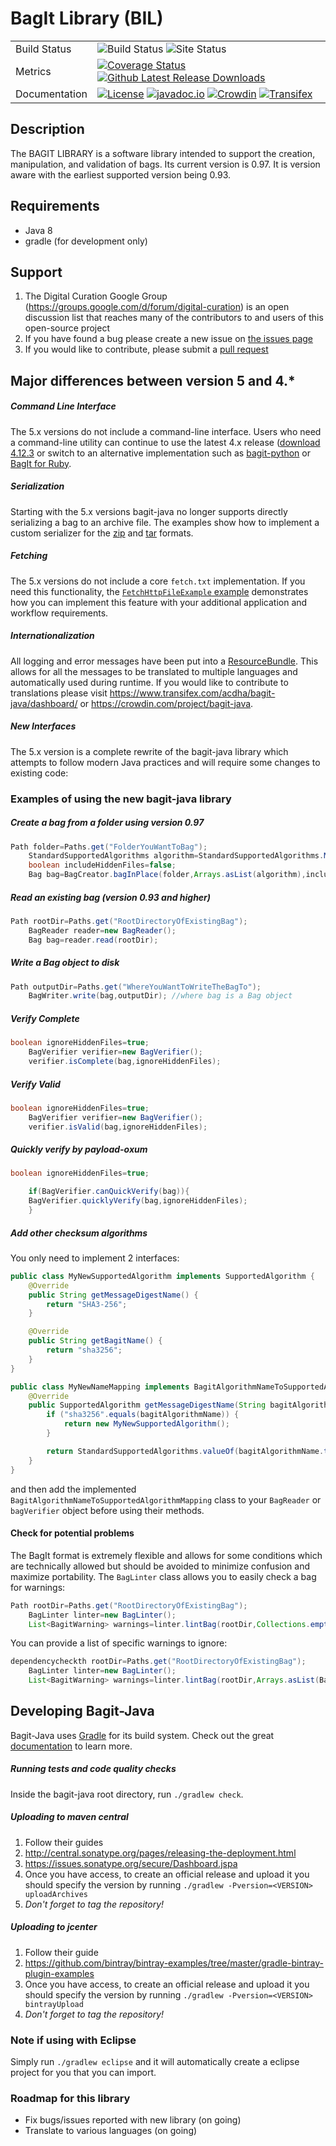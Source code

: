# BagIt Library (BIL)

|               |                                                                                                                                                                                                                                                                                                                                                                                                                                                                                                                                                                                    |
|---------------|------------------------------------------------------------------------------------------------------------------------------------------------------------------------------------------------------------------------------------------------------------------------------------------------------------------------------------------------------------------------------------------------------------------------------------------------------------------------------------------------------------------------------------------------------------------------------------|
| Build Status  | ![Build Status](https://github.com/DANS-KNAW/bagit-java/actions/workflows/build.yml/badge.svg) ![Site Status](https://github.com/DANS-KNAW/bagit-java/actions/workflows/docs.yml/badge.svg)                                                                                                                                                                                                                                                                                                                                                                                        |
| Metrics       | [![Coverage Status](https://coveralls.io/repos/github/LibraryOfCongress/bagit-java/badge.svg?branch=master)](https://coveralls.io/github/LibraryOfCongress/bagit-java?branch=master) [![Github Latest Release Downloads](https://img.shields.io/github/downloads/LibraryOfCongress/bagit-java/latest/total.svg?maxAge=600)]()                                                                                                                                                                                                                                                      |
| Documentation | [![License](https://img.shields.io/badge/License-Public--Domain-blue.svg?maxAge=31556926)](https://github.com/LibraryOfCongress/bagit-java/blob/master/LICENSE.txt) [![javadoc.io](https://img.shields.io/badge/javadoc.io-latest-blue.svg?maxAge=31556926)](http://www.javadoc.io/doc/gov.loc/bagit) [![Crowdin](https://img.shields.io/badge/Translation-Crowdin-ff69b4.svg?maxAge=600)](https://crowdin.com/project/bagit-java) [![Transifex](https://img.shields.io/badge/Translation-Transifex-ff69b4.svg?maxAge=600)](https://www.transifex.com/acdha/bagit-java/dashboard/) |

[//]: # (https://img.shields.io/versioneye/d/java/gov.loc:bagit.svg once it is deployed to maven-central)

[//]: # (see https://github.com/jirutka/maven-badges once you have deployed past 5.0-BETA on maven central so that it will automatically update)

[//]: # (see https://github.com/moznion/javadocio-badges for automatic javadoc)

## Description

The BAGIT LIBRARY is a software library intended to support the creation,
manipulation, and validation of bags. Its current version is 0.97. It is version aware with the earliest
supported version being 0.93.

## Requirements

* Java 8
* gradle (for development only)

## Support

1. The Digital Curation Google Group (https://groups.google.com/d/forum/digital-curation) is an open discussion list that reaches many of the contributors to
   and users of this open-source project
2. If you have found a bug please create a new issue on [the issues page](https://github.com/LibraryOfCongress/bagit-java/issues/new)
3. If you would like to contribute, please submit a [pull request](https://help.github.com/articles/creating-a-pull-request/)

## Major differences between version 5 and 4.*

##### Command Line Interface

The 5.x versions do not include a command-line interface.
Users who need a command-line utility can continue to use the latest 4.x release
([download 4.12.3](https://github.com/LibraryOfCongress/bagit-java/releases/download/v4.12.3/bagit-v4.12.3.zip)
or switch to an alternative implementation such as
[bagit-python](https://github.com/LibraryOfCongress/bagit-python) or
[BagIt for Ruby](https://github.com/tipr/bagit).

##### Serialization

Starting with the 5.x versions bagit-java no longer supports directly
serializing a bag to an archive file. The examples show how to implement a
custom serializer for the
[zip](https://github.com/LibraryOfCongress/bagit-java/blob/master/src/test/java/gov/loc/repository/bagit/examples/serialization/CreateZipBagExample.java)
and
[tar](https://github.com/LibraryOfCongress/bagit-java/blob/master/src/test/java/gov/loc/repository/bagit/examples/serialization/CreateTarBagExample.java)
formats.

##### Fetching

The 5.x versions do not include a core `fetch.txt` implementation. If you need
this functionality, the
[`FetchHttpFileExample` example](https://github.com/LibraryOfCongress/bagit-java/blob/master/src/test/java/gov/loc/repository/bagit/examples/fetching/FetchHttpFileExample.java)
demonstrates how you can implement this feature with your additional application
and workflow requirements.

##### Internationalization

All logging and error messages have been put into a [ResourceBundle](https://docs.oracle.com/javase/7/docs/api/java/util/ResourceBundle.html).
This allows for all the messages to be translated to multiple languages and automatically used during runtime.
If you would like to contribute to translations please visit https://www.transifex.com/acdha/bagit-java/dashboard/ or https://crowdin.com/project/bagit-java.

##### New Interfaces

The 5.x version is a complete rewrite of the bagit-java library which attempts
to follow modern Java practices and will require some changes to existing code:

### Examples of using the new bagit-java library

##### Create a bag from a folder using version 0.97

```java
Path folder=Paths.get("FolderYouWantToBag");
    StandardSupportedAlgorithms algorithm=StandardSupportedAlgorithms.MD5;
    boolean includeHiddenFiles=false;
    Bag bag=BagCreator.bagInPlace(folder,Arrays.asList(algorithm),includeHiddenFiles);
```

##### Read an existing bag (version 0.93 and higher)

```java
Path rootDir=Paths.get("RootDirectoryOfExistingBag");
    BagReader reader=new BagReader();
    Bag bag=reader.read(rootDir);
```

##### Write a Bag object to disk

```java
Path outputDir=Paths.get("WhereYouWantToWriteTheBagTo");
    BagWriter.write(bag,outputDir); //where bag is a Bag object
```

##### Verify Complete

```java
boolean ignoreHiddenFiles=true;
    BagVerifier verifier=new BagVerifier();
    verifier.isComplete(bag,ignoreHiddenFiles);
```

##### Verify Valid

```java
boolean ignoreHiddenFiles=true;
    BagVerifier verifier=new BagVerifier();
    verifier.isValid(bag,ignoreHiddenFiles);
```

##### Quickly verify by payload-oxum

```java
boolean ignoreHiddenFiles=true;

    if(BagVerifier.canQuickVerify(bag)){
    BagVerifier.quicklyVerify(bag,ignoreHiddenFiles);
    }
```

##### Add other checksum algorithms

You only need to implement 2 interfaces:

```java
public class MyNewSupportedAlgorithm implements SupportedAlgorithm {
    @Override
    public String getMessageDigestName() {
        return "SHA3-256";
    }

    @Override
    public String getBagitName() {
        return "sha3256";
    }
}

public class MyNewNameMapping implements BagitAlgorithmNameToSupportedAlgorithmMapping {
    @Override
    public SupportedAlgorithm getMessageDigestName(String bagitAlgorithmName) {
        if ("sha3256".equals(bagitAlgorithmName)) {
            return new MyNewSupportedAlgorithm();
        }

        return StandardSupportedAlgorithms.valueOf(bagitAlgorithmName.toUpperCase());
    }
}
```

and then add the implemented `BagitAlgorithmNameToSupportedAlgorithmMapping`
class to your `BagReader` or `bagVerifier` object before using their methods.

#### Check for potential problems

The BagIt format is extremely flexible and allows for some conditions which are
technically allowed but should be avoided to minimize confusion and maximize
portability. The `BagLinter` class allows you to easily check a bag for
warnings:

```java
Path rootDir=Paths.get("RootDirectoryOfExistingBag");
    BagLinter linter=new BagLinter();
    List<BagitWarning> warnings=linter.lintBag(rootDir,Collections.emptyList());
```

You can provide a list of specific warnings to ignore:

```java
dependencycheckth rootDir=Paths.get("RootDirectoryOfExistingBag");
    BagLinter linter=new BagLinter();
    List<BagitWarning> warnings=linter.lintBag(rootDir,Arrays.asList(BagitWarning.OLD_BAGIT_VERSION);
```

## Developing Bagit-Java

Bagit-Java uses [Gradle](https://gradle.org/) for its build system. Check out the
great [documentation](https://docs.gradle.org/current/userguide/userguide_single.html) to learn more.

##### Running tests and code quality checks

Inside the bagit-java root directory, run `./gradlew check`.

##### Uploading to maven central

1. Follow their guides
1. http://central.sonatype.org/pages/releasing-the-deployment.html
2. https://issues.sonatype.org/secure/Dashboard.jspa
2. Once you have access, to create an official release and upload it you should specify the version by running `./gradlew -Pversion=<VERSION> uploadArchives`
1. *Don't forget to tag the repository!*

##### Uploading to jcenter

1. Follow their guide
1. https://github.com/bintray/bintray-examples/tree/master/gradle-bintray-plugin-examples
2. Once you have access, to create an official release and upload it you should specify the version by running `./gradlew -Pversion=<VERSION> bintrayUpload`
1. *Don't forget to tag the repository!*

### Note if using with Eclipse

Simply run `./gradlew eclipse` and it will automatically create a eclipse project for you that you can import.

### Roadmap for this library

* Fix bugs/issues reported with new library (on going)
* Translate to various languages (on going)
